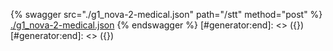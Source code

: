 [#generator:start]: <> ({ "template": "openapi" })
[#generator:start]: <> ({ "template": "openapi" })
{% swagger src="./g1_nova-2-medical.json" path="/stt" method="post" %}
[./g1_nova-2-medical.json](./g1_nova-2-medical.json)
{% endswagger %}
[#generator:end]: <> ({})
[#generator:end]: <> ({})